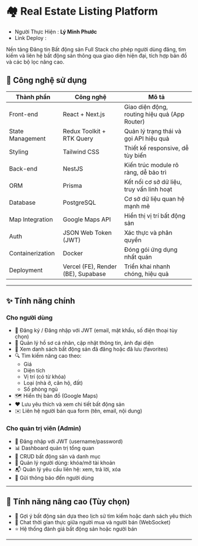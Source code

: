 # 🏘️ Real Estate Listing Platform  
- Người Thực Hiện : **Lý Minh Phước**
- Link Deploy :   

Nền tảng Đăng tin Bất động sản Full Stack cho phép người dùng đăng, tìm kiếm và liên hệ bất động sản thông qua giao diện hiện đại, tích hợp bản đồ và các bộ lọc nâng cao.

## 🚀 Công nghệ sử dụng

| Thành phần         | Công nghệ                        | Mô tả |
|--------------------|----------------------------------|-------|
| Front-end          | React + Next.js                 | Giao diện động, routing hiệu quả (App Router) |
| State Management   | Redux Toolkit + RTK Query        | Quản lý trạng thái và gọi API hiệu quả |
| Styling            | Tailwind CSS                    | Thiết kế responsive, dễ tùy biến |
| Back-end           | NestJS                          | Kiến trúc module rõ ràng, dễ bảo trì |
| ORM                | Prisma                          | Kết nối cơ sở dữ liệu, truy vấn linh hoạt |
| Database           | PostgreSQL                      | Cơ sở dữ liệu quan hệ mạnh mẽ |
| Map Integration    | Google Maps API                 | Hiển thị vị trí bất động sản |
| Auth               | JSON Web Token (JWT)            | Xác thực và phân quyền |
| Containerization   | Docker                          | Đóng gói ứng dụng nhất quán |
| Deployment         | Vercel (FE), Render (BE), Supabase | Triển khai nhanh chóng, hiệu quả |

---

## ✨ Tính năng chính

### Cho người dùng

- 🔐 Đăng ký / Đăng nhập với JWT (email, mật khẩu, số điện thoại tùy chọn)
- 👤 Quản lý hồ sơ cá nhân, cập nhật thông tin, ảnh đại diện
- 📄 Xem danh sách bất động sản đã đăng hoặc đã lưu (favorites)
- 🔍 Tìm kiếm nâng cao theo:
  - Giá
  - Diện tích
  - Vị trí (có từ khóa)
  - Loại (nhà ở, căn hộ, đất)
  - Số phòng ngủ
- 🗺️ Hiển thị bản đồ (Google Maps)
- ❤️ Lưu yêu thích và xem chi tiết bất động sản
- ✉️ Liên hệ người bán qua form (tên, email, nội dung)

### Cho quản trị viên (Admin)

- 🔐 Đăng nhập với JWT (username/password)
- 📊 Dashboard quản trị tổng quan
- 🧱 CRUD bất động sản và danh mục
- 👥 Quản lý người dùng: khóa/mở tài khoản
- 📬 Quản lý yêu cầu liên hệ: xem, trả lời, xóa
- 🔔 Gửi thông báo đến người dùng

---

## 🧠 Tính năng nâng cao (Tùy chọn)

- 🔁 Gợi ý bất động sản dựa theo lịch sử tìm kiếm hoặc danh sách yêu thích
- 💬 Chat thời gian thực giữa người mua và người bán (WebSocket)
- ⭐ Hệ thống đánh giá bất động sản hoặc người bán

---
